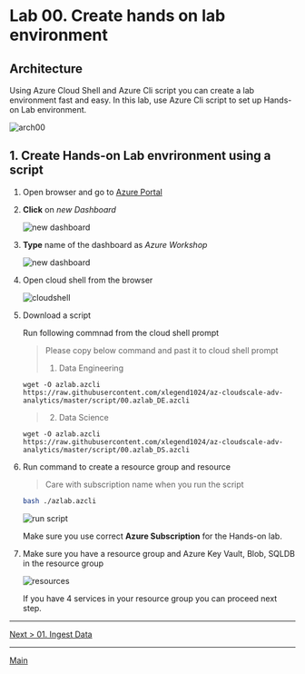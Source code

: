 # Lab 00. Create hands on lab environment

## Architecture

Using Azure Cloud Shell and Azure Cli script you can create a lab environment fast and easy. In this lab, use Azure Cli script to set up Hands-on Lab environment.

![arch00](./images/arch00.png)

## 1. Create Hands-on Lab envrironment using a script

1. Open browser and go to [Azure Portal](https://portal.azure.com)

1. __Click__ on _new Dashboard_

    ![new dashboard](./images/00.01.png)

1. __Type__ name of the dashboard as _Azure Workshop_

    ![new dashboard](./images/00.02.png)

1. Open cloud shell from the browser

    ![cloudshell](./images/00.03.png)

1. Download a script

    Run following commnad from the cloud shell prompt

    > Please copy below command and past it to cloud shell prompt
    > 1. Data Engineering
    ```
    wget -O azlab.azcli https://raw.githubusercontent.com/xlegend1024/az-cloudscale-adv-analytics/master/script/00.azlab_DE.azcli
    ```

    > 2. Data Science 
    ```
    wget -O azlab.azcli https://raw.githubusercontent.com/xlegend1024/az-cloudscale-adv-analytics/master/script/00.azlab_DS.azcli
    ```

1. Run command to create a resource group and resource

    > Care with subscription name when you run the script

    ```bash
    bash ./azlab.azcli
    ```

    ![run script](./images/env01.01.png)

    Make sure you use correct __Azure Subscription__ for the Hands-on lab.

1. Make sure you have a resource group and Azure Key Vault, Blob, SQLDB in the resource group

    ![resources](./images/00.05.png)

    If you have 4 services in your resource group you can proceed next step.

---
[Next > 01. Ingest Data](https://github.com/xlegend1024/az-cloudscale-adv-analytics/blob/master/01Ingest.md)

---
[Main](https://github.com/xlegend1024/az-cloudscale-adv-analytics/blob/master/README.md)
